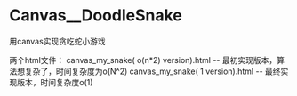 # Canvas__DoodleSnake
用canvas实现贪吃蛇小游戏

两个html文件：
canvas_my_snake( o(n*2) version).html -- 最初实现版本，算法想复杂了，时间复杂度为o(N^2)
canvas_my_snake( 1 version).html	-- 最终实现版本，时间复杂度o(1)
